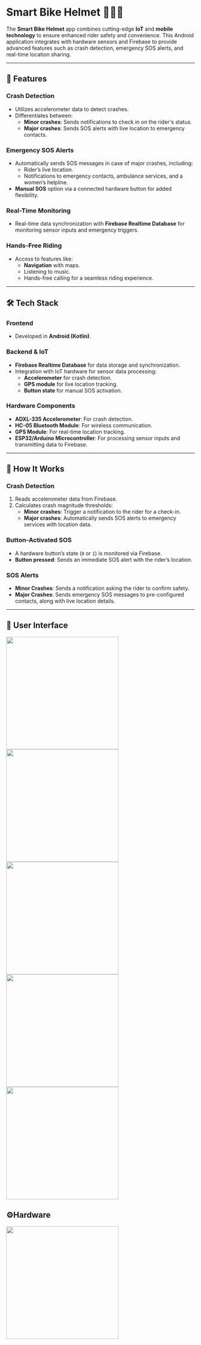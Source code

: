 # Smart Bike Helmet 🚴‍♂️📱  

The **Smart Bike Helmet** app combines cutting-edge **IoT** and **mobile technology** to ensure enhanced rider safety and convenience. This Android application integrates with hardware sensors and Firebase to provide advanced features such as crash detection, emergency SOS alerts, and real-time location sharing.  

---  

## 📲 Features  

### **Crash Detection**  
- Utilizes accelerometer data to detect crashes.  
- Differentiates between:  
  - **Minor crashes**: Sends notifications to check in on the rider's status.  
  - **Major crashes**: Sends SOS alerts with live location to emergency contacts.  

### **Emergency SOS Alerts**  
- Automatically sends SOS messages in case of major crashes, including:  
  - Rider’s live location.  
  - Notifications to emergency contacts, ambulance services, and a women’s helpline.  
- **Manual SOS** option via a connected hardware button for added flexibility.  

### **Real-Time Monitoring**  
- Real-time data synchronization with **Firebase Realtime Database** for monitoring sensor inputs and emergency triggers.  

### **Hands-Free Riding**  
- Access to features like:  
  - **Navigation** with maps.  
  - Listening to music.  
  - Hands-free calling for a seamless riding experience.  

---  

## 🛠️ Tech Stack  

### **Frontend**  
- Developed in **Android (Kotlin)**.  

### **Backend & IoT**  
- **Firebase Realtime Database** for data storage and synchronization.  
- Integration with IoT hardware for sensor data processing:  
  - **Accelerometer** for crash detection.  
  - **GPS module** for live location tracking.  
  - **Button state** for manual SOS activation.  

### **Hardware Components**  
- **ADXL-335 Accelerometer**: For crash detection.  
- **HC-05 Bluetooth Module**: For wireless communication.  
- **GPS Module**: For real-time location tracking.  
- **ESP32/Arduino Microcontroller**: For processing sensor inputs and transmitting data to Firebase.  

---  

## 🎉 How It Works  

### **Crash Detection**  
1. Reads accelerometer data from Firebase.  
2. Calculates crash magnitude thresholds:  
   - **Minor crashes**: Trigger a notification to the rider for a check-in.  
   - **Major crashes**: Automatically sends SOS alerts to emergency services with location data.  

### **Button-Activated SOS**  
- A hardware button’s state (`0` or `1`) is monitored via Firebase.  
- **Button pressed**: Sends an immediate SOS alert with the rider’s location.  

### **SOS Alerts**  
- **Minor Crashes**: Sends a notification asking the rider to confirm safety.  
- **Major Crashes**: Sends emergency SOS messages to pre-configured contacts, along with live location details.  

---  
## 📲 User Interface
<img src="https://github.com/user-attachments/assets/eaeb3a21-23f5-4c0a-8283-55f6e3c33d4b" width="300"/>

<img src="https://github.com/user-attachments/assets/9f757736-0e57-4af8-8b8b-6dd6b4985421" width="300"/>




<img src="https://github.com/user-attachments/assets/e1192ab4-90db-4849-b5c2-9c2c26493eb8" width="300"/>
<img src="https://github.com/user-attachments/assets/8b095078-7596-47f7-a26e-8ff62c524e2a" width="300"/>

<img src="https://github.com/user-attachments/assets/1d762eb9-4722-4d4a-89a8-a2220d6c77ed" width="300"/>


## ⚙️Hardware
<img src="https://github.com/user-attachments/assets/62a790f6-6766-4af7-baef-b0b53ec076b0" width="300"/>








